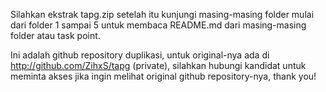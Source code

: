 Silahkan ekstrak tapg.zip setelah itu kunjungi masing-masing folder mulai dari folder 1 sampai 5 untuk membaca README.md dari masing-masing folder atau task point.

Ini adalah github repository duplikasi, untuk original-nya ada di http://github.com/ZihxS/tapg (private), silahkan hubungi kandidat untuk meminta akses jika ingin melihat original github repository-nya, thank you!
